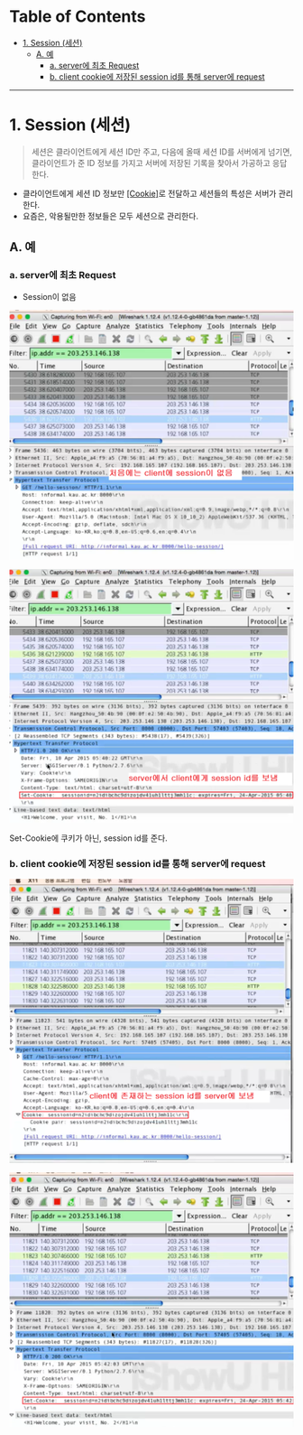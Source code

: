 # Table of Contents

- [1. Session (세션)](#1-session-세션)
  - [A. 예](#a-예)
    - [a. server에 최초 Request](#a-server에-최초-request)
    - [b. client cookie에 저장된 session id를 통해 server에 request](#b-client-cookie에-저장된-session-id를-통해-server에-request)

---

# 1. Session (세션)

> 세션은 클라이언트에게 세션 ID만 주고, 다음에 올때 세션 ID를 서버에게 넘기면, 클라이언트가 준 ID 정보를 가지고 서버에 저장된 기록을 찾아서 가공하고 응답한다.

- 클라이언트에게 세션 ID 정보만 [[Cookie]](http://github.com/mildsalmon/Study/blob/Network/Network/docs/Cookie.md)로 전달하고 세션들의 특성은 서버가 관리한다.
- 요즘은, 악용될만한 정보들은 모두 세션으로 관리한다.

## A. 예

### a. server에 최초 Request

- Session이 없음

![](/bin/Network_image/network_3_22.png)

![](/bin/Network_image/network_3_23.png)

Set-Cookie에 쿠키가 아닌, session id를 준다.

### b. client cookie에 저장된 session id를 통해 server에 request

![](/bin/Network_image/network_3_24.png)

![](/bin/Network_image/network_3_25.png)
